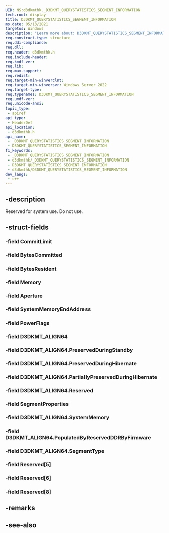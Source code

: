 ```yaml
---
UID: NS:d3dkmthk._D3DKMT_QUERYSTATISTICS_SEGMENT_INFORMATION
tech.root: display
title: D3DKMT_QUERYSTATISTICS_SEGMENT_INFORMATION
ms.date: 05/13/2021
targetos: Windows
description: "Learn more about: D3DKMT_QUERYSTATISTICS_SEGMENT_INFORMATION"
req.construct-type: structure
req.ddi-compliance: 
req.dll: 
req.header: d3dkmthk.h
req.include-header: 
req.kmdf-ver: 
req.lib: 
req.max-support: 
req.redist: 
req.target-min-winverclnt: 
req.target-min-winversvr: Windows Server 2022
req.target-type: 
req.typenames: D3DKMT_QUERYSTATISTICS_SEGMENT_INFORMATION
req.umdf-ver: 
req.unicode-ansi: 
topic_type:
 - apiref
api_type:
 - HeaderDef
api_location:
 - d3dkmthk.h
api_name:
 - _D3DKMT_QUERYSTATISTICS_SEGMENT_INFORMATION
 - D3DKMT_QUERYSTATISTICS_SEGMENT_INFORMATION
f1_keywords:
 - _D3DKMT_QUERYSTATISTICS_SEGMENT_INFORMATION
 - d3dkmthk/_D3DKMT_QUERYSTATISTICS_SEGMENT_INFORMATION
 - D3DKMT_QUERYSTATISTICS_SEGMENT_INFORMATION
 - d3dkmthk/D3DKMT_QUERYSTATISTICS_SEGMENT_INFORMATION
dev_langs:
 - c++
---
```


## -description

Reserved for system use. Do not use.

## -struct-fields

### -field CommitLimit

### -field BytesCommitted

### -field BytesResident

### -field Memory

### -field Aperture

### -field SystemMemoryEndAddress

### -field PowerFlags

### -field D3DKMT_ALIGN64

### -field D3DKMT_ALIGN64.PreservedDuringStandby

### -field D3DKMT_ALIGN64.PreservedDuringHibernate

### -field D3DKMT_ALIGN64.PartiallyPreservedDuringHibernate

### -field D3DKMT_ALIGN64.Reserved

### -field SegmentProperties

### -field D3DKMT_ALIGN64.SystemMemory

### -field D3DKMT_ALIGN64.PopulatedByReservedDDRByFirmware

### -field D3DKMT_ALIGN64.SegmentType

### -field Reserved[5]

### -field Reserved[6]

### -field Reserved[8]

## -remarks

## -see-also

